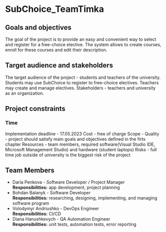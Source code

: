 # SubChoice_TeamTimka

## Goals and objectives
The goal of the project is to provide an easy and convenient way to select and register for a free-choice elective. The system allows to create courses, enroll for these courses and edit their description.

## Target audience and stakeholders
The target audience of the project - students and teachers of the university. Students may use SubChoice to register to free-choice electives. Teachers may create and manage electives. Stakeholders - teachers and university as an organization.

## Project constraints
### Time
Implementation deadline - 17.05.2023
Cost - free of charge
Scope - 
Quality - project should satisfy main goals and objectives defined in the firts chapter
Resources - team members, required software(Visual Studio IDE, Microsoft Management Studio) and hardware (student laptops)
Risks - full time job outside of university is the biggest risk of the project

## Team Members

* Daria Penkova - Software Developer / Project Manager  
  **Responsibilities:** app development, project planning
* Bohdan Balanyk - Software Developer  
  **Responsibilities:** researching, designing, implementing, and managing software program
* Volodymyr Andriushko - DevOps Engineer  
  **Responsibilities:** CI/CD
* Diana Hanushkevych - QA Automation Engineer  
  **Responsibilities:** unit tests, automation tests, error reporting
